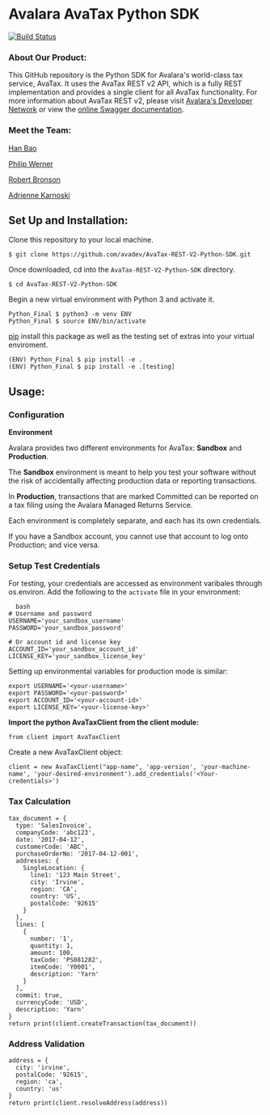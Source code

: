 # Avalara AvaTax Python SDK
[![Build Status](https://travis-ci.org/AvaTax-REST-V2-Python-SDK/Python_Final.svg?branch=master)](https://travis-ci.org/AvaTax-REST-V2-Python-SDK/Python_Final)

### About Our Product:
This GitHub repository is the Python SDK for Avalara's world-class tax service, AvaTax.  It uses the AvaTax REST v2 API, which is a fully REST implementation and provides a single client for all AvaTax functionality.  For more information about AvaTax REST v2, please visit [Avalara's Developer Network](http://developer.avalara.com/) or view the [online Swagger documentation](https://sandbox-rest.avatax.com/swagger/ui/index.html).


### **Meet the Team:**

[Han Bao](https://www.linkedin.com/in/hbao2016)

[Philip Werner](https://www.linkedin.com/in/philip-werner-421aa66a)

[Robert Bronson](https://www.linkedin.com/in/robert-bronson)

[Adrienne Karnoski](https://www.linkedin.com/in/adrienne-karnoski)

## **Set Up and Installation:**

Clone this repository to your local machine.
```
$ git clone https://github.com/avadev/AvaTax-REST-V2-Python-SDK.git
```
Once downloaded, cd into the ```AvaTax-REST-V2-Python-SDK``` directory.
```
$ cd AvaTax-REST-V2-Python-SDK
```
Begin a new virtual environment with Python 3 and activate it.
```
Python_Final $ python3 -m venv ENV
Python_Final $ source ENV/bin/activate
```
[pip](https://pip.pypa.io/en/stable) install this package as well as the testing set of extras into your virtual enviroment.
```
(ENV) Python_Final $ pip install -e .
(ENV) Python_Final $ pip install -e .[testing]
```

## **Usage:**


### **Configuration**

**Environment**

Avalara provides two different environments for AvaTax: **Sandbox** and **Production**.

The **Sandbox** environment is meant to help you test your software without the risk of accidentally affecting production data or reporting transactions. 

In **Production**, transactions that are marked Committed can be reported on a tax filing using the Avalara Managed Returns Service.

Each environment is completely separate, and each has its own credentials.

If you have a Sandbox account, you cannot use that account to log onto Production; and vice versa.

### **Setup Test Credentials**

For testing, your credentials are accessed as environment varibales through os.environ.
Add the following to the ```activate``` file in your environment:

```
  bash
# Username and password
USERNAME='your_sandbox_username'
PASSWORD='your_sandbox_password'

# Or account id and license key
ACCOUNT_ID='your_sandbox_account_id'
LICENSE_KEY='your_sandbox_license_key'
```
Setting up environmental variables for production mode is similar:
```
export USERNAME='<your-username>'
export PASSWORD='<your-password>'
export ACCOUNT_ID='<your-account-id>'
export LICENSE_KEY='<your-license-key>'
```
**Import the python AvaTaxClient from the client module:**

```
from client import AvaTaxClient
```
Create a new AvaTaxClient object:
```
client = new AvaTaxClient("app-name", 'app-version', 'your-machine-name', 'your-desired-environment').add_credentials('<Your-credentials>')
```

### **Tax Calculation**
```
tax_document = {
  type: 'SalesInvoice',
  companyCode: 'abc123',
  date: '2017-04-12',
  customerCode: 'ABC',
  purchaseOrderNo: '2017-04-12-001',
  addresses: {
    SingleLocation: {
      line1: '123 Main Street',
      city: 'Irvine',
      region: 'CA',
      country: 'US',
      postalCode: '92615'
    }
  },
  lines: [
    {
      number: '1',
      quantity: 1,
      amount: 100,
      taxCode: 'PS081282',
      itemCode: 'Y0001',
      description: 'Yarn'
    }
  ],
  commit: true,
  currencyCode: 'USD',
  description: 'Yarn'
}
return print(client.createTransaction(tax_document))
```

### **Address Validation**
```
address = {
  city: 'irvine',
  postalCode: '92615',
  region: 'ca',
  country: 'us'
}
return print(client.resolveAddress(address))
```

